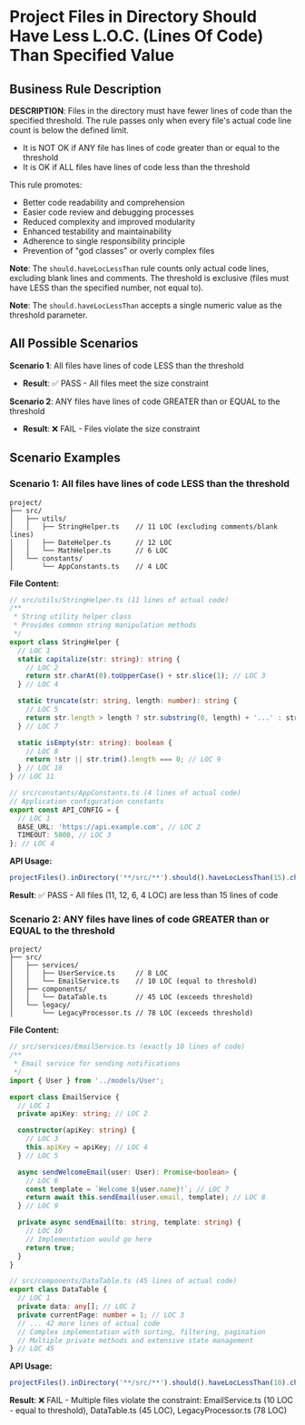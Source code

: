 # Project Files in Directory Should Have Less L.O.C. (Lines Of Code) Than Specified Value

## Business Rule Description

**DESCRIPTION**: Files in the directory must have fewer lines of code than the specified threshold. The rule passes only when every file's actual code line count is below the defined limit.

- It is NOT OK if ANY file has lines of code greater than or equal to the threshold
- It is OK if ALL files have lines of code less than the threshold

This rule promotes:

- Better code readability and comprehension
- Easier code review and debugging processes
- Reduced complexity and improved modularity
- Enhanced testability and maintainability
- Adherence to single responsibility principle
- Prevention of "god classes" or overly complex files

**Note**: The `should.haveLocLessThan` rule counts only actual code lines, excluding blank lines and comments. The threshold is exclusive (files must have LESS than the specified number, not equal to).

**Note**: The `should.haveLocLessThan` accepts a single numeric value as the threshold parameter.

## All Possible Scenarios

**Scenario 1**: All files have lines of code LESS than the threshold

- **Result**: ✅ PASS - All files meet the size constraint

**Scenario 2**: ANY files have lines of code GREATER than or EQUAL to the threshold

- **Result**: ❌ FAIL - Files violate the size constraint

## Scenario Examples

### Scenario 1: All files have lines of code LESS than the threshold

```
project/
├── src/
│   ├── utils/
│   │   ├── StringHelper.ts    // 11 LOC (excluding comments/blank lines)
│   │   ├── DateHelper.ts      // 12 LOC
│   │   └── MathHelper.ts      // 6 LOC
│   └── constants/
│       └── AppConstants.ts    // 4 LOC
```

**File Content:**

```typescript
// src/utils/StringHelper.ts (11 lines of actual code)
/**
 * String utility helper class
 * Provides common string manipulation methods
 */
export class StringHelper {
  // LOC 1
  static capitalize(str: string): string {
    // LOC 2
    return str.charAt(0).toUpperCase() + str.slice(1); // LOC 3
  } // LOC 4

  static truncate(str: string, length: number): string {
    // LOC 5
    return str.length > length ? str.substring(0, length) + '...' : str; // LOC 6
  } // LOC 7

  static isEmpty(str: string): boolean {
    // LOC 8
    return !str || str.trim().length === 0; // LOC 9
  } // LOC 10
} // LOC 11

// src/constants/AppConstants.ts (4 lines of actual code)
// Application configuration constants
export const API_CONFIG = {
  // LOC 1
  BASE_URL: 'https://api.example.com', // LOC 2
  TIMEOUT: 5000, // LOC 3
}; // LOC 4
```

**API Usage:**

```typescript
projectFiles().inDirectory('**/src/**').should().haveLocLessThan(15).check();
```

**Result**: ✅ PASS - All files (11, 12, 6, 4 LOC) are less than 15 lines of code

### Scenario 2: ANY files have lines of code GREATER than or EQUAL to the threshold

```
project/
├── src/
│   ├── services/
│   │   ├── UserService.ts     // 8 LOC
│   │   └── EmailService.ts    // 10 LOC (equal to threshold)
│   ├── components/
│   │   └── DataTable.ts       // 45 LOC (exceeds threshold)
│   └── legacy/
│       └── LegacyProcessor.ts // 78 LOC (exceeds threshold)
```

**File Content:**

```typescript
// src/services/EmailService.ts (exactly 10 lines of code)
/**
 * Email service for sending notifications
 */
import { User } from '../models/User';

export class EmailService {
  // LOC 1
  private apiKey: string; // LOC 2

  constructor(apiKey: string) {
    // LOC 3
    this.apiKey = apiKey; // LOC 4
  } // LOC 5

  async sendWelcomeEmail(user: User): Promise<boolean> {
    // LOC 6
    const template = `Welcome ${user.name}!`; // LOC 7
    return await this.sendEmail(user.email, template); // LOC 8
  } // LOC 9

  private async sendEmail(to: string, template: string) {
    // LOC 10
    // Implementation would go here
    return true;
  }
}

// src/components/DataTable.ts (45 lines of actual code)
export class DataTable {
  // LOC 1
  private data: any[]; // LOC 2
  private currentPage: number = 1; // LOC 3
  // ... 42 more lines of actual code
  // Complex implementation with sorting, filtering, pagination
  // Multiple private methods and extensive state management
} // LOC 45
```

**API Usage:**

```typescript
projectFiles().inDirectory('**/src/**').should().haveLocLessThan(10).check();
```

**Result**: ❌ FAIL - Multiple files violate the constraint: EmailService.ts (10 LOC - equal to threshold), DataTable.ts (45 LOC), LegacyProcessor.ts (78 LOC)

